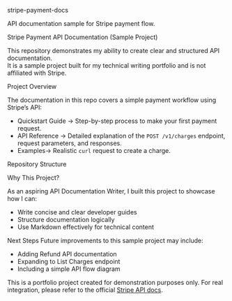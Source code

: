  stripe-payment-docs
 
API documentation sample for Stripe payment flow.

Stripe Payment API Documentation (Sample Project)

This repository demonstrates my ability to create clear and structured API documentation.  
It is a sample project built for my technical writing portfolio and is not affiliated with Stripe.  

Project Overview

The documentation in this repo covers a simple payment workflow using Stripe’s API:

- Quickstart Guide → Step-by-step process to make your first payment request.  
- API Reference → Detailed explanation of the `POST /v1/charges` endpoint, request parameters, and responses.  
- Examples→ Realistic `curl` request to create a charge.  

 Repository Structure

Why This Project?

As an aspiring API Documentation Writer, I built this project to showcase how I can:  
- Write concise and clear developer guides  
- Structure documentation logically  
- Use Markdown effectively for technical content  

 Next Steps
Future improvements to this sample project may include:  
- Adding Refund API documentation  
- Expanding to List Charges endpoint  
- Including a simple API flow diagram  

This is a portfolio project created for demonstration purposes only. For real integration, please refer to the official [Stripe API docs](https://stripe.com/docs/api).
